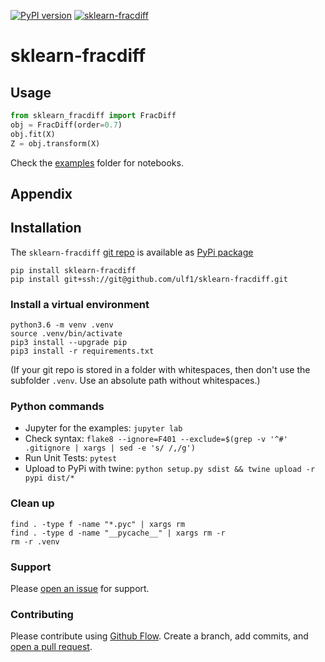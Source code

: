 [![PyPI version](https://badge.fury.io/py/sklearn-fracdiff.svg)](https://badge.fury.io/py/sklearn-fracdiff)
[![sklearn-fracdiff](https://snyk.io/advisor/python/sklearn-fracdiff/badge.svg)](https://snyk.io/advisor/python/sklearn-fracdiff)


# sklearn-fracdiff


## Usage
```python
from sklearn_fracdiff import FracDiff
obj = FracDiff(order=0.7)
obj.fit(X)
Z = obj.transform(X)
```

Check the [examples](http://github.com/ulf1/sklearn-fracdiff/examples) folder for notebooks.


## Appendix

## Installation
The `sklearn-fracdiff` [git repo](http://github.com/ulf1/sklearn-fracdiff) is available as [PyPi package](https://pypi.org/project/sklearn-fracdiff)

```
pip install sklearn-fracdiff
pip install git+ssh://git@github.com/ulf1/sklearn-fracdiff.git
```

### Install a virtual environment

```
python3.6 -m venv .venv
source .venv/bin/activate
pip3 install --upgrade pip
pip3 install -r requirements.txt
```

(If your git repo is stored in a folder with whitespaces, then don't use the subfolder `.venv`. Use an absolute path without whitespaces.)

### Python commands

* Jupyter for the examples: `jupyter lab`
* Check syntax: `flake8 --ignore=F401 --exclude=$(grep -v '^#' .gitignore | xargs | sed -e 's/ /,/g')`
* Run Unit Tests: `pytest`
* Upload to PyPi with twine: `python setup.py sdist && twine upload -r pypi dist/*`

### Clean up 

```
find . -type f -name "*.pyc" | xargs rm
find . -type d -name "__pycache__" | xargs rm -r
rm -r .venv
```

### Support
Please [open an issue](https://github.com/ulf1/sklearn-fracdiff/issues/new) for support.


### Contributing
Please contribute using [Github Flow](https://guides.github.com/introduction/flow/). Create a branch, add commits, and [open a pull request](https://github.com/ulf1/sklearn-fracdiff/compare/).
